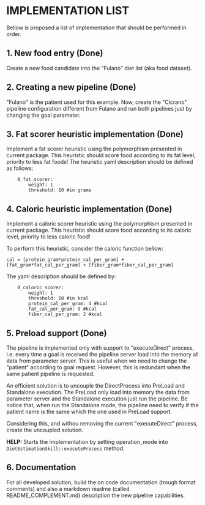 
# IMPLEMENTATION LIST

Bellow is proposed a list of implementation that should be performed in order.

## 1. New food entry (Done)

Create a new food candidate into the "Fulano" diet list (aka food dataset).

## 2. Creating a new pipeline (Done)

"Fulano" is the patient used for this example. Now, create the "Cicrano" pipeline configuration different from Fulano and run both pipelines just by changing the goal parameter.

## 3. Fat scorer heuristic implementation (Done)
Implement a fat scorer heuristic using the polymorphism presented in current package.
This heuristic should score food according to its fat level, priority to less fat foods!
The heuristic yaml description should be defined as follows:

```
    0_fat_scorer:
        weight: 1
        threshold: 10 #in grams
```

## 4. Caloric heuristic implementation (Done)

Implement a caloric scorer heuristic using the polymorphism presented in current package. 
This heuristic should score food according to its caloric level, priority to less caloric food!


To perform this heuristic, consider the caloric function bellow:

```
cal = [protein_gram*protein_cal_per_gram] + [fat_gram*fat_cal_per_gram] + [fiber_gram*fiber_cal_per_gram]
```

The yaml description should be defined by:

```
    0_caloric_scorer:
        weight: 1
        threshold: 10 #in kcal
        protein_cal_per_gram: 4 #kcal
        fat_cal_per_gram: 9 #kcal
        fiber_cal_per_gram: 2 #kcal
```

## 5. Preload support (Done)

The pipeline is implemented only with support to "executeDirect" process, i.e. every time a goal is received the pipeline server load into the memory all 
data from parameter server. This is useful when we need to change the "patient" according to goal request. However, this is redundant when
the same patient pipeline is requested. 

An efficient solution is to uncouple the DirectProcess into PreLoad and Standalone execution. The PreLoad only load into memory the data 
from parameter server and the Standalone execution just run the pipeline. Be notice that, when run the Standalone mode, 
the pipeline need to verify if the patient name is the same which the one used in PreLoad support. 

Considering this, and withou removing the current "executeDirect" process, create the uncoupled solution.

**HELP:** Starts the implementation by setting operation_mode into ```DietEstimationSkill::executeProcess``` method.

## 6. Documentation

For all developed solution, build the on code documentation (trough format comments) and also a markdown readme (called README_COMPLEMENT.md) description the new pipeline capabilities.